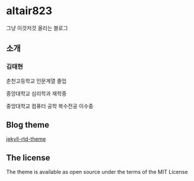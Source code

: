 # altair823

그냥 이것저것 올리는 블로그

## 소개

### 김태현

춘천고등학교 인문계열 졸업

중앙대학교 심리학과 재학중

중앙대학교 컴퓨터 공학 복수전공 이수중

## Blog theme

[jekyll-rtd-theme](https://github.com/rundocs/jekyll-rtd-theme)

## The license

The theme is available as open source under the terms of the MIT License
